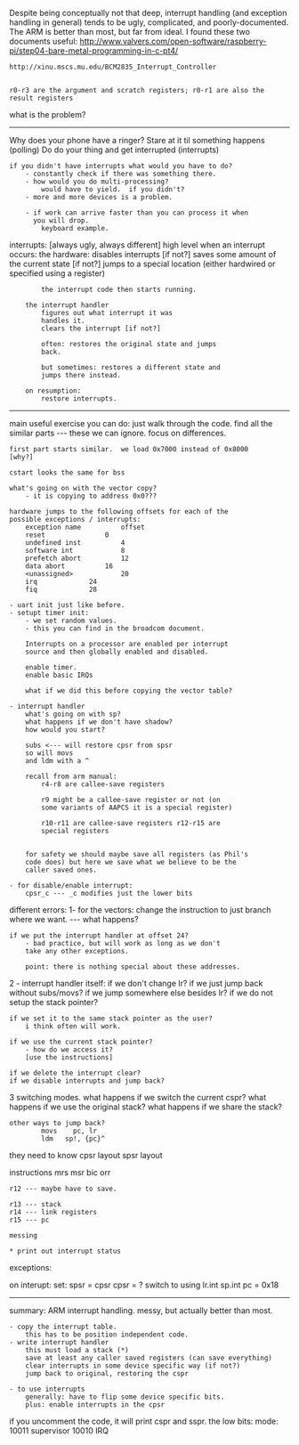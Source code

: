 Despite being conceptually not that deep, interrupt handling (and
exception handling in general) tends to be ugly, complicated, and
poorly-documented.  The ARM is better than most, but far from ideal.
I found these two documents useful:
	http://www.valvers.com/open-software/raspberry-pi/step04-bare-metal-programming-in-c-pt4/

	http://xinu.mscs.mu.edu/BCM2835_Interrupt_Controller


	r0-r3 are the argument and scratch registers; r0-r1 are also the result registers


what is the problem?

---------------------------------------------------------------------
Why does your phone have a ringer?
	Stare at it til something happens (polling)
	Do do your thing and get interrupted (interrupts)

	if you didn't have interrupts what would you have to do?
		- constantly check if there was something there.
		- how would you do multi-processing?
			would have to yield.  if you didn't?
		- more and more devices is a problem.

		- if work can arrive faster than you can process it when
		  you will drop.
			keyboard example.

interrupts:
	[always ugly, always different] 
	high level when an interrupt occurs:
		the hardware:
			disables interrupts [if not?]
			saves some amount of the current state [if not?]
			jumps to a special location (either hardwired
			or specified using a register)

			the interrupt code then starts running.

		the interrupt handler 
			figures out what interrupt it was
			handles it.
			clears the interrupt [if not?]

			often: restores the original state and jumps 
			back.

			but sometimes: restores a different state and
			jumps there instead.

		on resumption:
			restore interrupts.

-------------------------------------------------------------------
main useful exercise you can do: just walk through the  code.
	find all the similar parts --- these we can ignore.
	focus on differences.


	first part starts similar.  we load 0x7000 instead of 0x8000
	[why?]

	cstart looks the same for bss

	what's going on with the vector copy?
		- it is copying to address 0x0???

	hardware jumps to the following offsets for each of the
	possible exceptions / interrupts:
		exception name  		offset
		reset 				0
		undefined inst 			4
		software int			8
		prefetch abort			12
		data abort			16
		<unassigned>			20
		irq				24
		fiq				28

	- uart init just like before.
	- setupt timer init:
		- we set random values.
		- this you can find in the broadcom document.

		Interrupts on a processor are enabled per interrupt
		source and then globally enabled and disabled.

		enable timer.
		enable basic IRQs

		what if we did this before copying the vector table?
	
	- interrupt handler
		what's going on with sp?
		what happens if we don't have shadow?
		how would you start?

		subs <--- will restore cpsr from spsr
		so will movs
		and ldm with a ^

   		recall from arm manual:
	   		r4-r8 are callee-save registers

			r9 might be a callee-save register or not (on
			some variants of AAPCS it is a special register)

			r10-r11 are callee-save registers r12-r15 are
			special registers


		for safety we should maybe save all registers (as Phil's
		code does) but here we save what we believe to be the
		caller saved ones.

	- for disable/enable interrupt:
		cpsr_c --- _c modifies just the lower bits


different errors:
   1- for the vectors:
	change the instruction to just branch where we want.
		--- what happens?

	if we put the interrupt handler at offset 24?
		- bad practice, but will work as long as we don't
		take any other exceptions.

		point: there is nothing special about these addresses.

   2 - interrupt handler itself:
	if we don't change lr?
	if we just jump back without subs/movs?
	if we jump somewhere else besides lr?
	if we do not setup the stack pointer?

	if we set it to the same stack pointer as the user?
		i think often will work.

	if we use the current stack pointer?
		- how do we access it?
		[use the instructions]

	if we delete the interrupt clear?
	if we disable interrupts and jump back?

   3 switching modes.
	what happens if we switch the current cspr?
	what happens if we use the original stack?
	what happens if we share the stack?

	other ways to jump back?
        	movs    pc, lr
        	ldm   sp!, {pc}^


they need to know 
	cpsr layout
	spsr layout

  instructions
	mrs
	msr
	bic 
	orr

	r12 --- maybe have to save.

	r13 --- stack
	r14 --- link registers
	r15 --- pc

	messing

	* print out interrupt status

exceptions:

on interupt:
	set:
		spsr = cpsr
		cpsr = ?
	switch to using
		lr.int
		sp.int
	pc = 0x18

--------------------------------------------------------------------
summary:  ARM interrupt handling.
	messy, but actually better than most.

	- copy the interrupt table.
		this has to be position independent code.
	- write interrupt handler
		this must load a stack (*)
		save at least any caller saved registers (can save everything)
		clear interrupts in some device specific way (if not?)
		jump back to original, restoring the cspr
		
	- to use interrupts
		generally: have to flip some device specific bits.
		plus: enable interrupts in the cpsr


if you uncomment the code, it will print cspr and sspr.  the low 
bits:
	mode:
	10011   supervisor
	10010   IRQ
